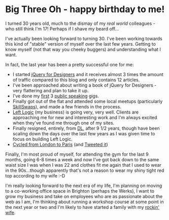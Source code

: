 # Big Three Oh - happy birthday to me!

I turned 30 years old, much to the dismay of my *real world* colleagues - who still think I'm 17! Perhaps if I shave my beard off...


<!--more-->

I've actually been looking forward to turning 30.  I've been working towards this kind of "stable" version of myself over the last few years.  Getting to know myself (not that way you cheeky buggers) and understanding what I want.

In fact, the last year has been a pretty successful one for me:

* I started [jQuery for Designers](http://jqueryfordesigners.com/ "jQuery for Designers - Tutorials and screencasts") and it receives almost 3 times the amount of traffic compared to this blog and only contains 12 articles.
* I've been approached about writing a book of jQuery for Designers - very flattering and plan to take it up.
* I've done my [first](http://remysharp.com/2008/03/13/presenting-jquery-at-qcon/) 3 [public speaking](http://remysharp.com/2008/07/09/updated-jquery-talk/) gigs.
* Finally got out of the flat and attended some local meetups (particularly [SkillSwaps](http://skillswap-brighton.org/ "SkillSwap Brighton")), and made a few friends in the process.
* [Left Logic](http://leftlogic.com/ "Left Logic - Brighton web development and design consultancy") (my business) is going very, very well.  Clients are approaching me for new and interesting work and I'm always excited when they've found me through one of my sites.
* Finally resigned, entirely, from [DL](http://remysharp.com/about/), after 9 1/2 years, though have been scaling down the days over the last few years as I was given time to focus on building Left Logic.
* [Cycled from London to Paris](http://remysharp.com/2008/05/02/the-long-ride/) (and [Tweeted it](http://icanhaz.com/london2paristweet))

Finally, I'm most proud of myself, for attending the gym for the last 9 months, going 6-8 times a week and now I've got back down to the same waist size I was when I was 22 and clothes fit me again that I used to wear in the 90s...though apparently that's not a reason to wear my shiny tight red top according to my wife :-D

I'm really looking forward to the next era of my life, I'm planning on moving to a co-working office space in Brighton (perhaps the Werks), I want to grow my business and take on employees who are as passionate about the web as I am, I'm thinking about running a workshop course at some point in the next year or two and I'm likely to have started a family with my [rockin' wife](http://flickr.com/photos/remysharp/2268940118/in/set-72157600666145464/).